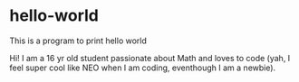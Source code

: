 # hello-world
This is a program to print hello world

Hi! I am a 16 yr old student passionate about Math and loves to code (yah, I feel super cool like NEO when I am coding,
eventhough I am a newbie).
